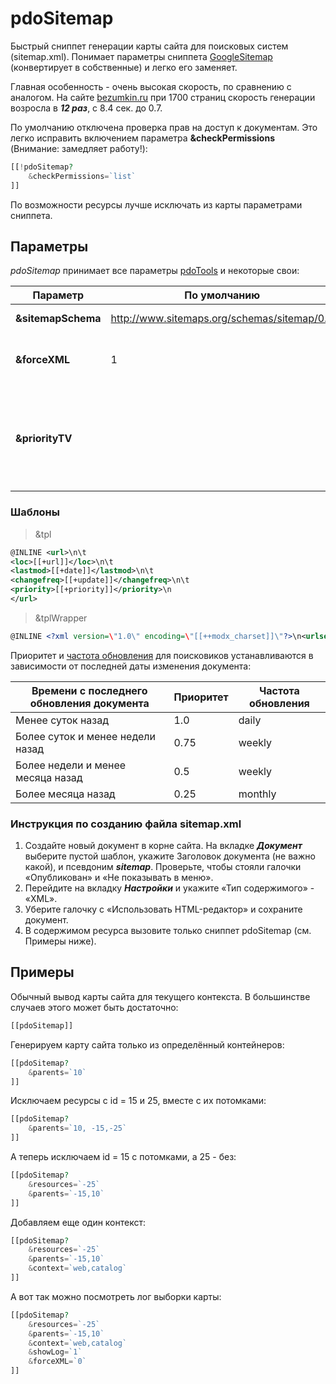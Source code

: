 # pdoSitemap

Быстрый сниппет генерации карты сайта для поисковых систем (sitemap.xml). Понимает параметры сниппета [GoogleSitemap][1] (конвертирует в собственные) и легко его заменяет.

Главная особенность - очень высокая скорость, по сравнению с аналогом. На сайте [bezumkin.ru][2] при 1700 страниц скорость генерации возросла в ***12 раз***, с 8.4 сек. до 0.7.

По умолчанию отключена проверка прав на доступ к документам. Это легко исправить включением параметра **&checkPermissions** (Внимание: замедляет работу!):

``` php
[[!pdoSitemap?
    &checkPermissions=`list`
]]
```

По возможности ресурсы лучше исключать из карты параметрами сниппета.

## Параметры

*pdoSitemap* принимает все параметры [pdoTools][3] и некоторые свои:

| Параметр           | По умолчанию                                  | Описание                                                                                                           |
| ------------------ | --------------------------------------------- | ------------------------------------------------------------------------------------------------------------------ |
| **&sitemapSchema** | <http://www.sitemaps.org/schemas/sitemap/0.9> | Схема карты сайта.                                                                                                 |
| **&forceXML**      | 1                                             | Принудительно выводить страницу как XML.                                                                           |
| **&priorityTV**    |                                               | Дополнительное поле, в котором указывается [приоритет][4] документа. Нужно добавить его в параметр **&includeTVs** |

### Шаблоны

> &tpl

``` xml
@INLINE <url>\n\t
<loc>[[+url]]</loc>\n\t
<lastmod>[[+date]]</lastmod>\n\t
<changefreq>[[+update]]</changefreq>\n\t
<priority>[[+priority]]</priority>\n
</url>
```

> &tplWrapper

``` xml
@INLINE <?xml version=\"1.0\" encoding=\"[[++modx_charset]]\"?>\n<urlset xmlns=\"[[+schema]]\">\n[[+output]]\n</urlset>
```

Приоритет и [частота обновления][5] для поисковиков устанавливаются в зависимости от последней даты изменения документа:

| Времени с последнего обновления документа | Приоритет | Частота обновления |
| ----------------------------------------- | --------- | ------------------ |
| Менее суток назад                         | 1.0       | daily              |
| Более суток и менее недели назад          | 0.75      | weekly             |
| Более недели и менее месяца назад         | 0.5       | weekly             |
| Более месяца назад                        | 0.25      | monthly            |

### Инструкция по созданию файла sitemap.xml

1. Создайте новый документ в корне сайта. На вкладке ***Документ*** выберите пустой шаблон, укажите Заголовок документа (не важно какой), и псевдоним ***sitemap***. Проверьте, чтобы стояли галочки «Опубликован» и «Не показывать в меню».
2. Перейдите на вкладку ***Настройки*** и укажите «Тип содержимого» - «XML».
3. Уберите галочку с «Использовать HTML-редактор» и сохраните документ.
4. В содержимом ресурса вызовите только сниппет pdoSitemap (см. Примеры ниже).

## Примеры

Обычный вывод карты сайта для текущего контекста. В большинстве случаев этого может быть достаточно:

``` php
[[pdoSitemap]]
```

Генерируем карту сайта только из определённый контейнеров:

``` php
[[pdoSitemap?
    &parents=`10`
]]
```

Исключаем ресурсы с id = 15 и 25, вместе с их потомками:

``` php
[[pdoSitemap?
    &parents=`10, -15,-25`
]]
```

А теперь исключаем id = 15 с потомками, а 25 - без:

``` php
[[pdoSitemap?
    &resources=`-25`
    &parents=`-15,10`
]]
```

Добавляем еще один контекст:

``` php
[[pdoSitemap?
    &resources=`-25`
    &parents=`-15,10`
    &context=`web,catalog`
]]
```

А вот так можно посмотреть лог выборки карты:

``` php
[[pdoSitemap?
    &resources=`-25`
    &parents=`-15,10`
    &context=`web,catalog`
    &showLog=`1`
    &forceXML=`0`
]]
```

[1]: http://rtfm.modx.com/extras/revo/googlesitemap
[2]: http://bezumkin.ru/sitemap.xml
[3]: /ru/01_Компоненты/01_pdoTools/04_Общие_параметры.md
[4]: http://www.sitemaps.org/ru/protocol.html#prioritydef
[5]: http://www.sitemaps.org/ru/protocol.html#changefreqdef
